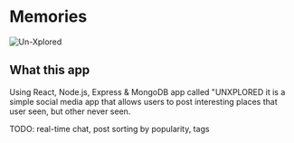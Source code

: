 # Memories

![Un-Xplored](https://ibb.co/qr5tw3n)

## What this app

Using React, Node.js, Express & MongoDB app called "UNXPLORED it is a simple social media app that allows users to post interesting places that user seen, but other never seen.



TODO: real-time chat, post sorting by popularity, tags
